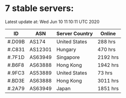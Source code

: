 # 7 stable servers:

Latest update at: Wed Jun 10 11:10:11 UTC 2020

| ID | ASN | Server Country | Online |
| -- | --- | -------------- | ------ |
| #.D09B | AS174 | United States | 288 hrs |
| #.C831 | AS12301 | Hungary | 470 hrs |
| #.7F1D | AS63949 | Singapore | 2192 hrs |
| #.B6F8 | AS63888 | Hong Kong | 1942 hrs |
| #.9FC3 | AS53889 | United States | 73 hrs |
| #.BD3E | AS63888 | Hong Kong | 3011 hrs |
| #.2A79 | AS63949 | Japan | 1851 hrs |

